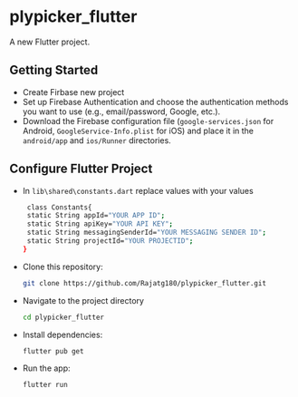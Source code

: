 # plypicker_flutter

A new Flutter project.

## Getting Started

- Create Firbase new project
- Set up Firebase Authentication and choose the authentication methods you want to use (e.g., email/password, Google, etc.).
- Download the Firebase configuration file (`google-services.json` for Android, `GoogleService-Info.plist` for iOS) and place it in the `android/app` and `ios/Runner` directories.

## Configure Flutter Project

- In `lib\shared\constants.dart` replace values with your values 

   ```bash
    class Constants{
    static String appId="YOUR APP ID";
    static String apiKey="YOUR API KEY";
    static String messagingSenderId="YOUR MESSAGING SENDER ID";
    static String projectId="YOUR PROJECTID";
  }

- Clone this repository:

   ```bash
   git clone https://github.com/Rajatg180/plypicker_flutter.git

- Navigate to the project directory
  ```bash
  cd plypicker_flutter

- Install dependencies:
  ```bash
  flutter pub get

- Run the app:
  ```bash
  flutter run


